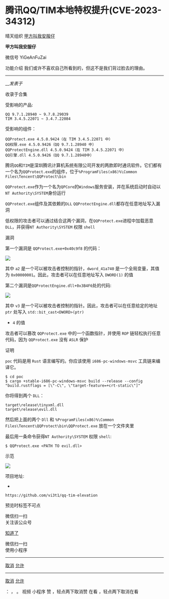 #  腾讯QQ/TIM本地特权提升(CVE-2023-34312)

晴天组织  [ 甲方叫我安服仔 ](javascript:void\(0\);)

**甲方叫我安服仔** ![]()

微信号 YiGeAnFuZai

功能介绍 我们或许不喜欢自己所看到的，但这不是我们背过脸去的理由。

____

___发表于_

收录于合集

受影响的产品:  

    
    
    QQ 9.7.1.28940 ~ 9.7.8.29039  
    TIM 3.4.5.22071 ~ 3.4.7.22084

受影响的组件：

    
    
    QQProtect.exe 4.5.0.9424（在 TIM 3.4.5.22071 中）  
    QQ权限.exe 4.5.0.9426（QQ 9.7.1.28940 中）  
    QQProtectEngine.dll 4.5.0.9424（在 TIM 3.4.5.22071 中）  
    QQ引擎.dll 4.5.0.9426（QQ 9.7.1.28940中）  
    

腾讯`QQ`和`TIM`是深圳腾讯计算机系统有限公司开发的两款即时通讯软件。它们都有一个名为`QQProtect.exe`的组件，位于`%ProgramFiles(x86)%\Common
Files\Tencent\QQProtect\bin`

`QQProtect.exe`作为一个名为`QPCore`的`Windows`服务安装，并在系统启动时自动以`NT
Authority\SYSTEM`身份运行

`QQProtect.exe`组件及其依赖的`DLL` `QQProtectEngine.dll`都存在任意地址写入漏洞

低权限的攻击者可以通过结合这两个漏洞，在`QQProtect.exe`进程中加载恶意`DLL`，并获得`NT Authority\SYSTEM` 权限
`shell`

  

漏洞

第一个漏洞是 `QQProtect.exe+0x40c9f8` 的代码：

![](https://gitee.com/fuli009/images/raw/master/public/20230628191819.png)

其中 `a2` 是一个可以被攻击者控制的指针，`dword_41a740` 是一个全局变量，其值为 `0x00000001`。因此，攻击者可以在任意地址写入
`DWORD(1)` 的值

第二个漏洞是`QQProtectEngine.dll+0x3B4F6`处的代码:

![](https://gitee.com/fuli009/images/raw/master/public/20230628191829.png)

其中 `v3` 是一个可以被攻击者控制的指针。因此，攻击者可以在任意给定的地址 `ptr` 处写入 `std::bit_cast<DWORD>(ptr)`
+ `4` 的值

攻击者可以篡改 `QQProtect.exe` 中的一个函数指针，并使用 `ROP` 链轻松执行任意代码，因为 `QQProtect.exe` 没有
`ASLR` 保护

  

证明

`poc` 代码是用 `Rust` 语言编写的。你应该使用 `i686-pc-windows-msvc` 工具链来编译它。  

    
    
    $ cd poc  
    $ cargo +stable-i686-pc-windows-msvc build --release --config "build.rustflags = [\"-C\", \"target-feature=+crt-static\"]"

你将得到两个 `DLL`：

    
    
    target\release\tinyxml.dll  
    target\release\evil.dll

然后把上面的两个 `Dll` 和 `%ProgramFiles(x86)%\Common
Files\Tencent\QQProtect\bin\QQProtect.exe` 放在一个文件夹里

最后用一条命令获得`NT Authority\SYSTEM` 权限 `shell`:

    
    
    $ QQProtect.exe <PATH TO evil.dll>

  

示范

![](https://gitee.com/fuli009/images/raw/master/public/20230628191830.png)

  

项目地址:  

  * 

    
    
    https://github.com/vi3t1/qq-tim-elevation

  

预览时标签不可点

微信扫一扫  
关注该公众号

[知道了](javascript:;)

微信扫一扫  
使用小程序

****

[取消](javascript:void\(0\);) [允许](javascript:void\(0\);)

****

[取消](javascript:void\(0\);) [允许](javascript:void\(0\);)

： ， 。   视频 小程序 赞 ，轻点两下取消赞 在看 ，轻点两下取消在看

